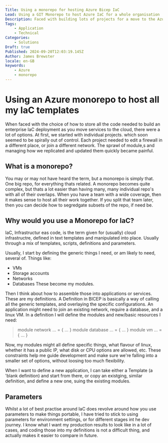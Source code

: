 ```yaml
---
Title: Using a monorepo for hosting Azure Bicep IaC
Lead: Using a GIT Monorepo to host Azure IaC for a whole organisation
Description: Faced with building lots of projects for a move to the Azure cloud, using Infrastructure as Code (IaC) and a Monorepo seemed daunting, but made sense.
Tags:
    - Application
    - Technical
Categories:
    - Solutions
Draft: true
Published: 2024-09-20T12:03:19.145Z
Author: James Brewster
locale: en-GB
keywords:
    - Azure
    - monorepo
---
```


# Using an Azure monorepo to host all my IaC templates
When faced with the choice of how to store all the code needed to build an enterprise IaC deployment as you move services to the cloud, there were a lot of options. At first, we started with individual projects. which soon seemed to be spirally out of control. Each project needed to edit a firewall in a different place, or join a different network. The sprawl of module,s and managing how we replicated and updated them quickly became painful.

## What is a monorepo?
You may or may not have heard the term, but a monorepo is simply that. One big repo, for everything thats related. A monorepo becomes quite complex, but thats a lot easier than having many, many individual repo's with all of their overlaps. When you have a team with a wide coverage, then it makes sense to host all their work together. If you split that team later, then you can decide how to segredgate subsets of the repo, if need be.

## Why would you use a Monorepo for IaC?
IaC, Infrastructur eas code, is the term given for (usually) cloud infrastructre, defined in text templates and manipulated into place. Usually through a mix of templates, scripts, definitions and parameters.

Usually, I start by defining the generic things I need, or am likely to need, several of. Things like:
* VMs
* Storage accounts
* Networks
* Databases
These become my modules.

Then I think about how to assemble those into applications or services. These are my definitions. A Definition in BICEP is basically a way of calling all the generic templates, and overlaying the specific configurations. An application might need to join an existing network, require a database, and a linux VM. In a definition I will define the modules and new/basic resources I need:

> module network ... = {
    ...
}
> module database ... = {
    ...
}
> module vm ... = {
    ...
}

Now, my modules might all define specific things, what flavour of linux, whether it has a public IP, what disk or CPU options are allowed, etc. These constraints help me guide development and make sure we're falling into a smaller set of options, without loosing too much flexibility.

When I want to define a new application, I can take either a Template (a 'blank definition) and start from there, or copy an existging, similar definition, and define a new one, suing the existing modules.

## Parameters
Whilst a lot of best practise around IaC does revolve around how you use parameters to make things portable, I have tried to stick to using parameters for environment settings, or for different stages int he dev journey. I know what I want my production results to look like in a lot of cases, and coding those into my definitions is not a difficult thing, and actually makes it easier to compare in future.
